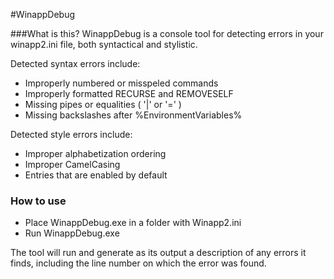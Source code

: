 #WinappDebug

###What is this?
WinappDebug is a console tool for detecting errors in your winapp2.ini file, both syntactical and stylistic. 

Detected syntax errors include:
* Improperly numbered or misspeled commands 
* Improperly formatted RECURSE and REMOVESELF
* Missing pipes or equalities ( '|' or '=' )
* Missing backslashes after %EnvironmentVariables%

Detected style errors include:
* Improper alphabetization ordering 
* Improper CamelCasing 
* Entries that are enabled by default


### How to use

* Place WinappDebug.exe in a folder with Winapp2.ini
* Run WinappDebug.exe

The tool will run and generate as its output a description of any errors it finds, including the line number on which the error was found.
